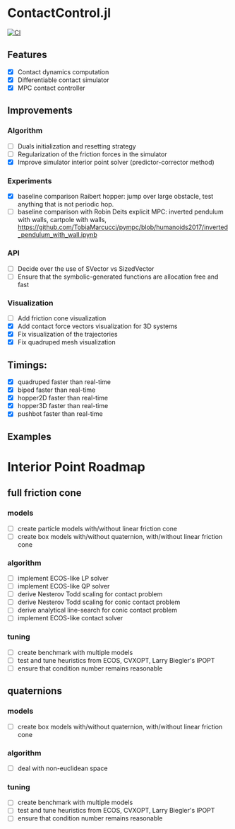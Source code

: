 # ContactControl.jl
[![CI](https://github.com/simon-lc/ContactControl.jl/actions/workflows/CI.yml/badge.svg)](https://github.com/simon-lc/ContactControl.jl/actions/workflows/CI.yml)
## Features
- [x] Contact dynamics computation
- [x] Differentiable contact simulator
- [x] MPC contact controller

## Improvements
### Algorithm
- [ ] Duals initialization and resetting strategy
- [ ] Regularization of the friction forces in the simulator
- [x] Improve simulator interior point solver (predictor-corrector method)

### Experiments
- [x] baseline comparison Raibert hopper: jump over large obstacle, test anything that is not periodic hop.
- [ ] baseline comparison with Robin Deits explicit MPC: inverted pendulum with walls, cartpole with walls,
      https://github.com/TobiaMarcucci/pympc/blob/humanoids2017/inverted_pendulum_with_wall.ipynb

### API
- [ ] Decide over the use of SVector vs SizedVector
- [ ] Ensure that the symbolic-generated functions are allocation free and fast

### Visualization
- [ ] Add friction cone visualization
- [x] Add contact force vectors visualization for 3D systems
- [x] Fix visualization of the trajectories
- [x] Fix quadruped mesh visualization

## Timings:
- [x] quadruped faster than real-time
- [x] biped faster than real-time
- [x] hopper2D faster than real-time
- [x] hopper3D faster than real-time
- [x] pushbot faster than real-time

## Examples

# Interior Point Roadmap
## full friction cone
### models 
- [ ] create particle models with/without linear friction cone
- [ ] create box models with/without quaternion, with/without linear friction cone
### algorithm
- [ ] implement ECOS-like LP solver
- [ ] implement ECOS-like QP solver
- [ ] derive Nesterov Todd scaling for contact problem
- [ ] derive Nesterov Todd scaling for conic contact problem
- [ ] derive analytical line-search for conic contact problem
- [ ] implement ECOS-like contact solver
### tuning
- [ ] create benchmark with multiple models
- [ ] test and tune heuristics from ECOS, CVXOPT, Larry Biegler's IPOPT
- [ ] ensure that condition number remains reasonable

## quaternions
### models 
- [ ] create box models with/without quaternion, with/without linear friction cone
### algorithm
- [ ] deal with non-euclidean space
### tuning
- [ ] create benchmark with multiple models
- [ ] test and tune heuristics from ECOS, CVXOPT, Larry Biegler's IPOPT
- [ ] ensure that condition number remains reasonable

